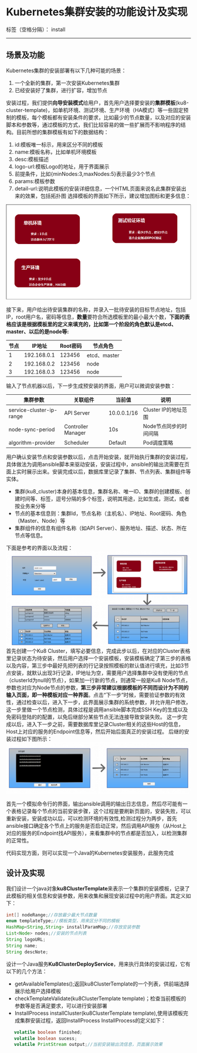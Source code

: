 # Kubernetes集群安装的功能设计及实现

标签（空格分隔）： install

---

## 场景及功能

Kubernetes集群的安装部署有以下几种可能的场景：

 1. 一个全新的集群，第一次安装Kubernetes集群
 2. 已经安装好了集群，进行扩容，增加节点
 
安装过程，我们提供**向导安装模式**给用户，首先用户选择要安装的**集群模板**(ku8-cluster-template)，如单机环境、测试环境、生产环境（HA模式）等一些固定预制的模板，每个模板都有安装条件的要求，比如最少的节点数量，以及对应的安装脚本和参数等，通过模板的方式，我们比较容易的做一些扩展而不影响程序的结构。目前所想的集群模板有如下的数据结构：
 1. id:模板唯一标示，用来区分不同的模板
 2. name:模板名称，比如单机环境模板
 3. desc:模板描述
 4. logo-url:模板Logo的地址，用于界面展示
 3. 前提条件，比如{minNodes:3,maxNodes:5}表示最少3个节点
 4. params:模板参数
 5. detail-url:说明此模板的安装详细信息，一个HTML页面来说名此集群安装出来的效果，包括拓扑图
选择模板的界面如下所示，建议增加图标和更多信息：

![ImageLoadFailed](../../res/ku8-cluster-install-01.png)

接下来，用户给出待安装集群的名称，并录入一批待安装的目标节点地址，包括IP，root用户名，密码等信息，**数量**要符合所选模板里的最小最大个数，**下面的表格应该是根据模板里的定义来填充的，比如第一个阶段的角色默认是etcd、master、以后的是node等:**

 节点  |IP地址          |    Root密码|    节点角色    
 ------|----------------|------------|------------   
 1     |    192.168.0.1 |    123456  |  etcd、master    
 2     |    192.168.0.2 |    123456  |   node 
 3     |    192.168.0.3 |    123456  |    node

输入了节点机器以后，下一步生成预安装的界面，用户可以微调安装参数：

集群参数                 |    关联组件        |    当前值    |     说明      
-------------------------|--------------------|--------------|------------------------  
service-cluster-ip-range |API Server          |  10.0.0.1/16 |    Cluster IP的地址范围     
 node-sync-period        | Controller Manager |    10s       |  Node节点同步的时间间隔
 algorithm-provider      |    Scheduler       |    Default   |   Pod调度策略

用户确认安装节点和安装参数以后，点击开始安装，就开始执行集群的安装过程，具体做法为调用ansible脚本来驱动安装，安装过程中，ansible的输出流需要在页面上实时展示出来。安装完成以后，数据库里记录了集群、节点列表、集群组件等实体。

 - 集群(ku8_cluster)本身的基本信息，集群名称、唯一ID、集群的创建模板、创建时间等、标签，逗号分隔的多个标签，说明其用途，比如生成，测试，或者按业务来分等
 - 节点的基本信息则：集群Id，节点名称（主机名）、IP地址、Root密码、角色（Master、Node）等
 - 集群组件的信息有组件名称（如API Server）、服务地址、描述、状态、所在节点等信息。

下面是参考的界面以及流程：
![ImageLoadFailed](../../res/ku8-cluster-install.png)
首先创建一个Ku8 Cluster，填写必要信息，完成此步以后，在对应的Cluster表格里记录状态为待安装，然后用户选择一个安装模板，安装模板确定了第三步的表格以及内容，第三步中最好先把列表的行记录按照模板的默认值进行填充，比如3节点安装，就默认出现3行记录，IP地址为空，需要用户选择集群中没有使用的节点（clusterId为null的节点），如果加一行新的节点，则通常一般是Ku8 Node节点，参数也对应为Node节点的参数，**第三步非常建议根据模板的不同而设计为不同的输入页面，即一种模板对应一种界面**。点击“下一步”时候，需要验证参数的有效性，通过检查以后，进入下一步，此界面展示集群的系统参数，并允许用户修改，这一步里做一个节点检测，具体过程是调用ansible脚本完成SSH Key的生成以及免密码登陆的的配置，以免后继部分某些节点无法连接导致安装失败。
这一步完成以后，进入下一步之前，需要数据库里记录Cluster相关的这些Host的信息，Host上对应的服务的Endpoint信息等，然后开始后面真正的安装过程。
后继的安装过程如下图所示：
![ImageLoadFailed](../../res/ku8-cluster-install-2.png)

首先一个模拟命令行的界面，输出ansible调用的输出日志信息，然后尽可能有一个表格记录每个节点的当前安装步骤，这个过程是要刷新页面的，安装失败，可以重新安装，安装成功以后，可以检测环境的有效性,检测过程分为两步，首先ansible接口确定各个节点上的服务是否启动正常，然后调用API服务（从Host上对应的服务的Endpoint找API服务），来看集群中的节点都是否加入，以检测集群的正常性。

代码实现方面，则可以实现一个Java的Kubernetes安装服务，此服务完成


## 设计及实现
我们设计一个java对象**ku8ClusterTemplate**来表示一个集群的安装模板，记录了此模板的相关信息和安装参数，用来收集和展现安装过程中的用户界面。其定义如下：
```java
int[] nodeRange;//存放最少最大节点数量
enum templateType;//模板类型，用来区分不同的模板
HashMap<String,String> installParamMap;//存放安装参数
List<Node> nodes;//安装的节点列表
String logoURL;
String name;
String descNote;

```
设计一个Java服务**Ku8ClusterDeployService**，用来执行具体的安装过程，它有以下的几个方法：

 - getAvailableTemplates();返回ku8ClusterTemplate的一个列表，供前端选择展示给用户选择模板
 - checkTemplateValidate(ku8ClusterTemplate template)；检查当前模板的参数等是否满足要求，可以进行安装部署
 - InstallProcess installCluster(ku8ClusterTemplate template),使用该模板完成集群安装过程，返回InstallProcess
InstallProcess的定义如下：
```java
   volatile boolean finished;
   volatile boolean sucess;
   volatile PrintStream output;//当前安装输出流信息，页面展示效果
```








